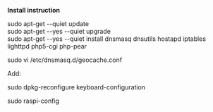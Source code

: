 
**Install instruction**

sudo apt-get --quiet update  
sudo apt-get --yes --quiet upgrade  
sudo apt-get --yes --quiet install dnsmasq dnsutils hostapd iptables lighttpd php5-cgi php-pear

sudo vi /etc/dnsmasq.d/geocache.conf

Add:

sudo dpkg-reconfigure keyboard-configuration

sudo raspi-config

